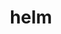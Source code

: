 ---
category: 4-letters
denotation: null
name: helm
reference_link: https://www.etymonline.com/word/helm
root_language: null
root_name: null
title: helm
type: free
word_sums:
- respelling: helm
  sum: 'Helm + '
---